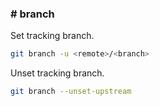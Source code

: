 ### # branch

Set tracking branch.
```sh
git branch -u <remote>/<branch>
```

Unset tracking branch.
```sh
git branch --unset-upstream
```
